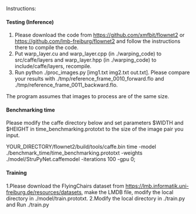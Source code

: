 Instructions:

#### Testing (Inference)

1. Please download the code from https://github.com/xmfbit/flownet2 or https://github.com/lmb-freiburg/flownet2 and follow the instructions there to compile the code.
2. Put warp_layer.cu and warp_layer.cpp (in ./warping_code) to src/caffe/layers and warp_layer.hpp (in ./warping_code) to include/caffe/layers, recompile.
3. Run python ./proc_images.py [img1.txt img2.txt out.txt]. Please compare your results with ./tmp/reference_frame_0010_forward.flo and ./tmp/reference_frame_0011_backward.flo.

The program assumes that images to process are of the same size.


#### Benchmarking time

Please modify the caffe directory below and set parameters $WIDTH and $HEIGHT in time_benchmarking.prototxt to the size of the image pair you input.

YOUR_DIRECTORY/flownet2/build/tools/caffe.bin time -model ./benchmark_time/time_benchmarking.prototxt -weights ./model/StruPyNet.caffemodel -iterations 100 -gpu 0;


#### Training 

1.Please download the FlyingChairs dataset from https://lmb.informatik.uni-freiburg.de/resources/datasets, make the LMDB file, modify the local directory in ./model/train.prototxt. 
2.Modify the local directory in  ./train.py and Run ./train.py

